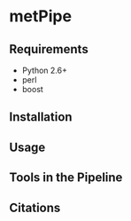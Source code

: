 # metPipe

## Requirements

  - Python 2.6+
  - perl
  - boost

## Installation

## Usage

## Tools in the Pipeline
	
  
## Citations
